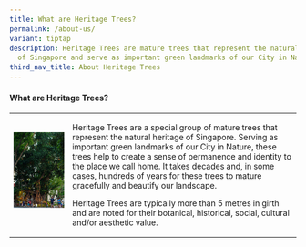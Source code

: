 ```yaml
---
title: What are Heritage Trees?
permalink: /about-us/
variant: tiptap
description: Heritage Trees are mature trees that represent the natural heritage
  of Singapore and serve as important green landmarks of our City in Nature.
third_nav_title: About Heritage Trees
---
```

<h4><strong>What are Heritage Trees?</strong></h4>
<table style="minWidth: 50px">
<colgroup>
<col>
<col>
</colgroup>
<tbody>
<tr>
<td rowspan="1" colspan="1">
<div class="isomer-image-wrapper">
<img style="width: 100%" height="auto" width="100%" alt="" src="/images/Heritage_trees_photos/indian_rubber_ht_2012_203_public.jpg">
</div>
<p></p>
</td>
<td rowspan="1" colspan="1">
<p>Heritage Trees are a special group of mature trees that represent the
natural heritage of Singapore. Serving as important green landmarks of
our City in Nature, these trees help to create a sense of permanence and
identity to the place we call home. It takes decades and, in some cases,
hundreds of years for these trees to mature gracefully and beautify our
landscape.</p>
<p></p>
<p>Heritage Trees are typically more than 5 metres in girth and are noted
for their botanical, historical, social, cultural and/or aesthetic value.</p>
</td>
</tr>
</tbody>
</table>
<p></p>
<p></p>